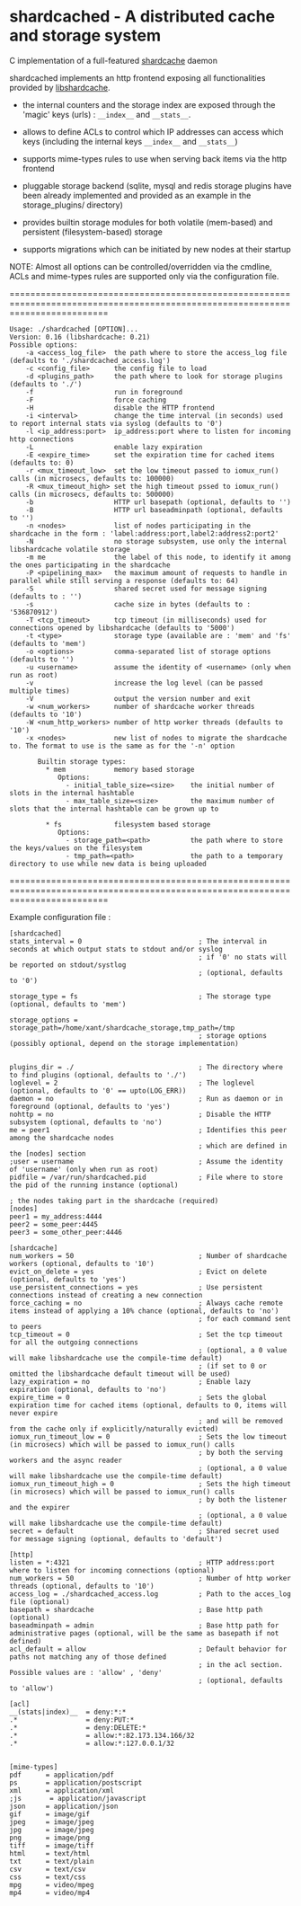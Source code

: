 shardcached - A distributed cache and storage system
======

C implementation of a full-featured [shardcache](http://github.com/xant/libshardcache "libshardcache") daemon

shardcached implements an http frontend exposing all functionalities provided by [libshardcache](http://github.com/xant/libshardcache "libshardcache").

 * the internal counters and the storage index are exposed through the 'magic' keys (urls) : `__index__` and `__stats__`.

 * allows to define ACLs to control which IP addresses can access which keys (including the internal keys `__index__` and `__stats__`)

 * supports mime-types rules to use when serving back items via the http frontend

 * pluggable storage backend (sqlite, mysql and redis  storage plugins have been already implemented and provided as an example in the storage_plugins/ directory)

 * provides builtin storage modules for both volatile (mem-based) and persistent (filesystem-based) storage

 * supports migrations which can be initiated by new nodes at their startup



NOTE: Almost all options can be controlled/overridden via the cmdline,
      ACLs and mime-types rules are supported only via the configuration file.


===============================================================================================================================

```
Usage: ./shardcached [OPTION]...
Version: 0.16 (libshardcache: 0.21)
Possible options:
    -a <access_log_file>  the path where to store the access_log file (defaults to './shardcached_access.log')
    -c <config_file>      the config file to load
    -d <plugins_path>     the path where to look for storage plugins (defaults to './')
    -f                    run in foreground
    -F                    force caching
    -H                    disable the HTTP frontend
    -i <interval>         change the time interval (in seconds) used to report internal stats via syslog (defaults to '0')
    -l <ip_address:port>  ip_address:port where to listen for incoming http connections
    -L                    enable lazy expiration
    -E <expire_time>      set the expiration time for cached items (defaults to: 0)
    -r <mux_timeout_low>  set the low timeout passed to iomux_run() calls (in microsecs, defaults to: 100000)
    -R <mux_timeout_high> set the high timeout pssed to iomux_run() calls (in microsecs, defaults to: 500000)
    -b                    HTTP url basepath (optional, defaults to '')
    -B                    HTTP url baseadminpath (optional, defaults to '')
    -n <nodes>            list of nodes participating in the shardcache in the form : 'label:address:port,label2:address2:port2'
    -N                    no storage subsystem, use only the internal libshardcache volatile storage
    -m me                 the label of this node, to identify it among the ones participating in the shardcache
    -P <pipelining_max>   the maximum amount of requests to handle in parallel while still serving a response (defaults to: 64)
    -S                    shared secret used for message signing (defaults to : '')
    -s                    cache size in bytes (defaults to : '536870912')
    -T <tcp_timeout>      tcp timeout (in milliseconds) used for connections opened by libshardcache (defaults to '5000')
    -t <type>             storage type (available are : 'mem' and 'fs' (defaults to 'mem')
    -o <options>          comma-separated list of storage options (defaults to '')
    -u <username>         assume the identity of <username> (only when run as root)
    -v                    increase the log level (can be passed multiple times)
    -V                    output the version number and exit
    -w <num_workers>      number of shardcache worker threads (defaults to '10')
    -W <num_http_workers> number of http worker threads (defaults to '10')
    -x <nodes>            new list of nodes to migrate the shardcache to. The format to use is the same as for the '-n' option

       Builtin storage types:
         * mem            memory based storage
            Options:
              - initial_table_size=<size>    the initial number of slots in the internal hashtable
              - max_table_size=<size>        the maximum number of slots that the internal hashtable can be grown up to

         * fs             filesystem based storage
            Options:
              - storage_path=<path>          the path where to store the keys/values on the filesystem
              - tmp_path=<path>              the path to a temporary directory to use while new data is being uploaded
```

===============================================================================================================================

Example configuration file :
```
[shardcached]
stats_interval = 0                             ; The interval in seconds at which output stats to stdout and/or syslog
                                               ; if '0' no stats will be reported on stdout/systlog
                                               ; (optional, defaults to '0')

storage_type = fs                              ; The storage type (optional, defaults to 'mem')

storage_options = storage_path=/home/xant/shardcache_storage,tmp_path=/tmp
                                               ; storage options (possibly optional, depend on the storage implementation)


plugins_dir = ./                               ; The directory where to find plugins (optional, defaults to './')
loglevel = 2                                   ; The loglevel (optional, defaults to '0' == upto(LOG_ERR))
daemon = no                                    ; Run as daemon or in foreground (optional, defaults to 'yes')
nohttp = no                                    ; Disable the HTTP subsystem (optional, defaults to 'no')
me = peer1                                     ; Identifies this peer among the shardcache nodes
                                               ; which are defined in the [nodes] section
;user = username                               ; Assume the identity of 'username' (only when run as root)
pidfile = /var/run/shardcached.pid             ; File where to store the pid of the running instance (optional)

; the nodes taking part in the shardcache (required)
[nodes]
peer1 = my_address:4444
peer2 = some_peer:4445
peer3 = some_other_peer:4446

[shardcache]
num_workers = 50                               ; Number of shardcache workers (optional, defaults to '10')
evict_on_delete = yes                          ; Evict on delete (optional, defaults to 'yes')
use_persistent_connections = yes               ; Use persistent connections instead of creating a new connection
force_caching = no                             ; Always cache remote items instead of applying a 10% chance (optional, defaults to 'no')
                                               ; for each command sent to peers
tcp_timeout = 0                                ; Set the tcp timeout for all the outgoing connections
                                               ; (optional, a 0 value will make libshardcache use the compile-time default)
                                               ; (if set to 0 or omitted the libshardcache default timeout will be used)
lazy_expiration = no                           ; Enable lazy expiration (optional, defaults to 'no')
expire_time = 0                                ; Sets the global expiration time for cached items (optional, defaults to 0, items will never expire
                                               ; and will be removed from the cache only if explicitly/naturally evicted)
iomux_run_timeout_low = 0                      ; Sets the low timeout (in microsecs) which will be passed to iomux_run() calls
                                               ; by both the serving workers and the async reader
                                               ; (optional, a 0 value will make libshardcache use the compile-time default)
iomux_run_timeout_high = 0                     ; Sets the high timeout (in microsecs) which will be passed to iomux_run() calls
                                               ; by both the listener and the expirer
                                               ; (optional, a 0 value will make libshardcache use the compile-time default)
secret = default                               ; Shared secret used for message signing (optional, defaults to 'default') 

[http]
listen = *:4321                                ; HTTP address:port where to listen for incoming connections (optional)
num_workers = 50                               ; Number of http worker threads (optional, defaults to '10')
access_log = ./shardcached_access.log          ; Path to the acces_log file (optional)
basepath = shardcache                          ; Base http path (optional) 
baseadminpath = admin                          ; Base http path for administrative pages (optional, will be the same as basepath if not defined) 
acl_default = allow                            ; Default behavior for paths not matching any of those defined 
                                               ; in the acl section. Possible values are : 'allow' , 'deny'
                                               ; (optional, defaults to 'allow')

[acl]
__(stats|index)__  = deny:*:*
.*                 = deny:PUT:*
.*                 = deny:DELETE:*
.*                 = allow:*:82.173.134.166/32
.*                 = allow:*:127.0.0.1/32


[mime-types]
pdf      = application/pdf
ps       = application/postscript
xml      = application/xml
;js       = application/javascript
json     = application/json
gif      = image/gif
jpeg     = image/jpeg
jpg      = image/jpeg
png      = image/png
tiff     = image/tiff
html     = text/html
txt      = text/plain
csv      = text/csv
css      = text/css
mpg      = video/mpeg
mp4      = video/mp4
```
